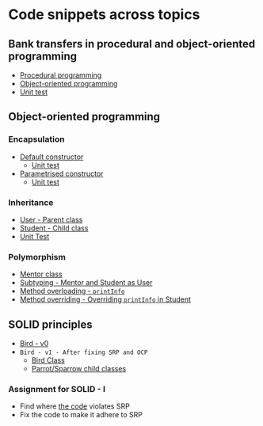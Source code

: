 # Code snippets across topics

## Bank transfers in procedural and object-oriented programming
* [Procedural programming](../code/procedural_transfer.py)
* [Object-oriented programming](oop/src/main/java/com/scaler/lld/basics/OopBankAccount.java)
* [Unit test](oop/src/test/java/com/scaler/lld/basics/OopBankAccountTest.java)

## Object-oriented programming
### Encapsulation
* [Default constructor](https://github.com/kanmaytacker/fundamentals/blob/oop-default-ctor/oop/code/oop/src/main/java/com/scaler/lld/scaler/Student.java)
  * [Unit test](https://github.com/kanmaytacker/fundamentals/blob/oop-default-ctor/oop/code/oop/src/test/java/com/scaler/lld/scaler/StudentTest.java)
* [Parametrised constructor](https://github.com/kanmaytacker/fundamentals/blob/oop-para-ctor/oop/code/oop/src/main/java/com/scaler/lld/scaler/Student.java)
  * [Unit test](https://github.com/kanmaytacker/fundamentals/blob/oop-para-ctor/oop/code/oop/src/test/java/com/scaler/lld/scaler/StudentTest.java)

### Inheritance
* [User - Parent class](https://github.com/kanmaytacker/fundamentals/blob/oop-inheritance/oop/code/oop/src/test/java/com/scaler/lld/scaler/StudentTest.java)
* [Student - Child class](https://github.com/kanmaytacker/fundamentals/blob/oop-inheritance/oop/code/oop/src/main/java/com/scaler/lld/scaler/Student.java)
* [Unit Test](https://github.com/kanmaytacker/fundamentals/blob/oop-inheritance/oop/code/oop/src/test/java/com/scaler/lld/scaler/StudentTest.java)

### Polymorphism
* [Mentor class](https://github.com/kanmaytacker/fundamentals/tree/master/oop/code/oop/src/main/java/com/scaler/lld/scaler)
* [Subtyping - Mentor and Student as User](https://github.com/kanmaytacker/fundamentals/blob/master/oop/code/oop/src/main/java/com/scaler/lld/App.java#L18)
* [Method overloading - `printInfo`](https://github.com/kanmaytacker/fundamentals/blob/master/oop/code/oop/src/main/java/com/scaler/lld/scaler/User.java#L26-L31)
* [Method overriding - Overriding `printInfo` in Student](https://github.com/kanmaytacker/fundamentals/blob/master/oop/code/oop/src/main/java/com/scaler/lld/scaler/Student.java#L34)

## SOLID principles
* [Bird - v0](https://github.com/kanmaytacker/fundamentals/blob/bird-v0/oop/code/oop/src/main/java/com/scaler/lld/bird/Bird.java)
* `Bird - v1 - After fixing SRP and OCP`
  * [Bird Class](../code/oop/src/main/java/com/scaler/lld/bird/Bird.java)
  * [Parrot/Sparrow child classes](oop/src/main/java/com/scaler/lld/bird/Parrot.java)

### Assignment for SOLID - I
* Find where [the code](oop/src/main/java/com/scaler/lld/questions/Invoice.java) violates SRP
* Fix the code to make it adhere to SRP